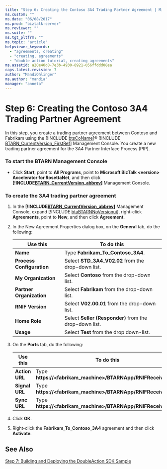 ```yaml
---
title: "Step 6: Creating the Contoso 3A4 Trading Partner Agreement | Microsoft Docs"
ms.custom: ""
ms.date: "06/08/2017"
ms.prod: "biztalk-server"
ms.reviewer: ""
ms.suite: ""
ms.tgt_pltfrm: ""
ms.topic: "article"
helpviewer_keywords: 
  - "agreements, creating"
  - "creating, agreements"
  - "double action tutorial, creating agreements"
ms.assetid: a20e40d8-7e3b-4930-8921-056ffddd08ea
caps.latest.revision: 7
author: "MandiOhlinger"
ms.author: "mandia"
manager: "anneta"
---
```

# Step 6: Creating the Contoso 3A4 Trading Partner Agreement
In this step, you create a trading partner agreement between Contoso and Fabrikam using the [!INCLUDE [btsCoName](../../includes/btsconame-md.md)]® [!INCLUDE [BTARN_CurrentVersion_FirstRef](../../includes/btarn-currentversion-firstref-md.md)] Management Console. You create a new trading partner agreement for the 3A4 Partner Interface Process (PIP).  

### To start the BTARN Management Console  

- Click <strong>Start</strong>, point to <strong>All Programs</strong>, point to <strong>Microsoft BizTalk \<version\> Accelerator for RosettaNet</strong>, and then click <strong><!-- BEGIN ERROR INCLUDE: Unable to resolve [!INCLUDE[BTARN_CurrentVersion_abbrev](../../includes/btarn-currentversion-abbrev-md.md)]: Path(D:/a/1/s/target_repo/biztalk/adapters-and-accelerators/accelerator-rosettanet/step-6-creating-the-contoso-3a4-trading-partner-agreement.md) contains invalid char.
  Parameter name: path -->[!INCLUDE[BTARN_CurrentVersion_abbrev](../../includes/btarn-currentversion-abbrev-md.md)]<!--END ERROR INCLUDE --></strong> Management Console.  

### To create the 3A4 trading partner agreement  

1. In the <strong><!-- BEGIN ERROR INCLUDE: Unable to resolve [!INCLUDE[BTARN_CurrentVersion_abbrev](../../includes/btarn-currentversion-abbrev-md.md)]: Path(D:/a/1/s/target_repo/biztalk/adapters-and-accelerators/accelerator-rosettanet/step-6-creating-the-contoso-3a4-trading-partner-agreement.md) contains invalid char.
   Parameter name: path -->[!INCLUDE[BTARN_CurrentVersion_abbrev](../../includes/btarn-currentversion-abbrev-md.md)]<!--END ERROR INCLUDE --></strong> Management Console, expand [!INCLUDE [btaBTARNNoVersionui](../../includes/btabtarnnoversionui-md.md)], right-click <strong>Agreements</strong>, point to <strong>New</strong>, and then click <strong>Agreement</strong>.  

2. In the New Agreement Properties dialog box, on the **General** tab, do the following:  


   |                Use this                |                             To do this                              |
   |----------------------------------------|---------------------------------------------------------------------|
   |         <strong>Name</strong>          |           Type <strong>Fabrikam_To_Contoso_3A4</strong>.            |
   | <strong>Process Configuration</strong> |   Select <strong>STD_3A4_V02.02</strong> from the drop-down list.   |
   |    <strong>My Organization</strong>    |      Select <strong>Contoso</strong> from the drop-down list.       |
   | <strong>Partner Organization</strong>  |      Select <strong>Fabrikam</strong> from the drop-down list.      |
   |     <strong>RNIF Version</strong>      |     Select <strong>V02.00.01</strong> from the drop-down list.      |
   |       <strong>Home Role</strong>       | Select <strong>Seller (Responder)</strong> from the drop-down list. |
   |         <strong>Usage</strong>         |        Select <strong>Test</strong> from the drop down-list.        |


3. On the **Ports** tab, do the following:  


   |          Use this           |                                 To do this                                 |
   |-----------------------------|----------------------------------------------------------------------------|
   | <strong>Action URL</strong> | Type <strong>https://<fabrikam_machine>/BTARNApp/RNIFReceive.aspx</strong> |
   | <strong>Signal URL</strong> | Type <strong>https://<fabrikam_machine>/BTARNApp/RNIFReceive.aspx</strong> |
   |  <strong>Sync URL</strong>  | Type <strong>https://<fabrikam_machine>/BTARNApp/RNIFReceive.aspx</strong> |


4. Click **OK**.  

5. Right-click the **Fabrikam_To_Contoso_3A4** agreement and then click **Activate**.  

## See Also  
 [Step 7: Building and Deploying the DoubleAction SDK Sample](../../adapters-and-accelerators/accelerator-rosettanet/step-7-building-and-deploying-the-doubleaction-sdk-sample.md)